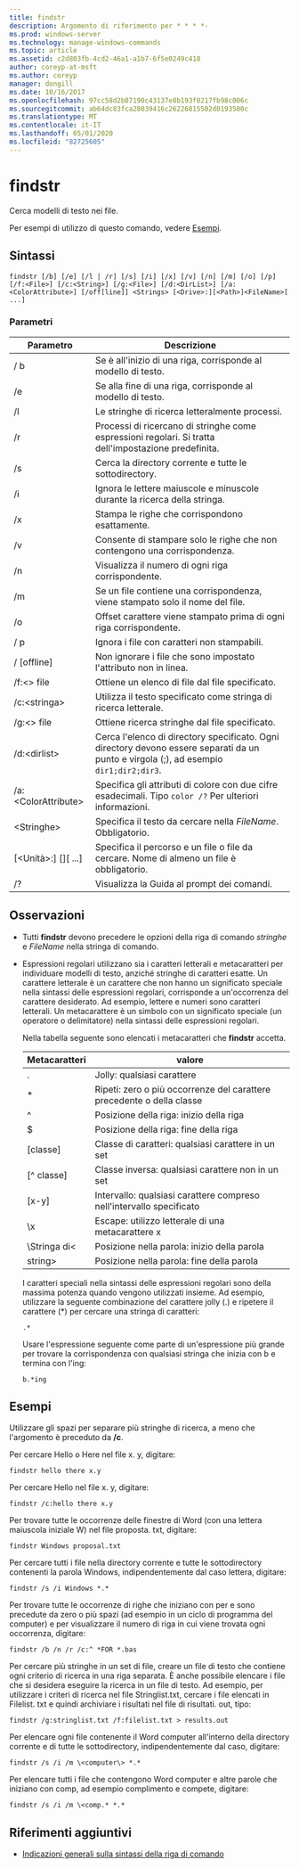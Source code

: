 ```yaml
---
title: findstr
description: Argomento di riferimento per * * * *-
ms.prod: windows-server
ms.technology: manage-windows-commands
ms.topic: article
ms.assetid: c2d803fb-4cd2-46a1-a1b7-6f5e0249c418
author: coreyp-at-msft
ms.author: coreyp
manager: dongill
ms.date: 10/16/2017
ms.openlocfilehash: 97cc58d2b87190c43137e8b193f0217fb98c006c
ms.sourcegitcommit: ab64dc83fca28039416c26226815502d0193500c
ms.translationtype: MT
ms.contentlocale: it-IT
ms.lasthandoff: 05/01/2020
ms.locfileid: "82725605"
---
```

# <a name="findstr"></a>findstr

Cerca modelli di testo nei file.

Per esempi di utilizzo di questo comando, vedere [Esempi](#examples).

## <a name="syntax"></a>Sintassi

```
findstr [/b] [/e] [/l | /r] [/s] [/i] [/x] [/v] [/n] [/m] [/o] [/p] [/f:<File>] [/c:<String>] [/g:<File>] [/d:<DirList>] [/a:<ColorAttribute>] [/off[line]] <Strings> [<Drive>:][<Path>]<FileName>[ ...]
```

### <a name="parameters"></a>Parametri

|Parametro|Descrizione|
|---------|-----------|
|/ b|Se è all'inizio di una riga, corrisponde al modello di testo.|
|/e|Se alla fine di una riga, corrisponde al modello di testo.|
|/l|Le stringhe di ricerca letteralmente processi.|
|/r|Processi di ricercano di stringhe come espressioni regolari. Si tratta dell'impostazione predefinita.|
|/s|Cerca la directory corrente e tutte le sottodirectory.|
|/i|Ignora le lettere maiuscole e minuscole durante la ricerca della stringa.|
|/x|Stampa le righe che corrispondono esattamente.|
|/v|Consente di stampare solo le righe che non contengono una corrispondenza.|
|/n|Visualizza il numero di ogni riga corrispondente.|
|/m|Se un file contiene una corrispondenza, viene stampato solo il nome del file.|
|/o|Offset carattere viene stampato prima di ogni riga corrispondente.|
|/ p|Ignora i file con caratteri non stampabili.|
|/ [offline]|Non ignorare i file che sono impostato l'attributo non in linea.|
|/f:\<> file|Ottiene un elenco di file dal file specificato.|
|/c:\<stringa>|Utilizza il testo specificato come stringa di ricerca letterale.|
|/g:\<> file|Ottiene ricerca stringhe dal file specificato.|
|/d:\<dirlist>|Cerca l'elenco di directory specificato. Ogni directory devono essere separati da un punto e virgola (;), ad esempio `dir1;dir2;dir3`.|
|/a:\<ColorAttribute>|Specifica gli attributi di colore con due cifre esadecimali. Tipo `color /?` Per ulteriori informazioni.|
|\<Stringhe>|Specifica il testo da cercare nella *FileName*. Obbligatorio.|
|[\<Unità>:] [<Path>]<FileName>[ ...]|Specifica il percorso e un file o file da cercare. Nome di almeno un file è obbligatorio.|
|/?|Visualizza la Guida al prompt dei comandi.|

## <a name="remarks"></a>Osservazioni

- Tutti **findstr** devono precedere le opzioni della riga di comando *stringhe* e *FileName* nella stringa di comando.
- Espressioni regolari utilizzano sia i caratteri letterali e metacaratteri per individuare modelli di testo, anziché stringhe di caratteri esatte. Un carattere letterale è un carattere che non hanno un significato speciale nella sintassi delle espressioni regolari, corrisponde a un'occorrenza del carattere desiderato. Ad esempio, lettere e numeri sono caratteri letterali. Un metacarattere è un simbolo con un significato speciale (un operatore o delimitatore) nella sintassi delle espressioni regolari.

  Nella tabella seguente sono elencati i metacaratteri che **findstr** accetta.  

  |Metacaratteri|valore|
  |-------------|-----|
  |.|Jolly: qualsiasi carattere|
  |*|Ripeti: zero o più occorrenze del carattere precedente o della classe|
  |^|Posizione della riga: inizio della riga|
  |$|Posizione della riga: fine della riga|
  |[classe]|Classe di caratteri: qualsiasi carattere in un set|
  |[^ classe]|Classe inversa: qualsiasi carattere non in un set|
  |[x-y]|Intervallo: qualsiasi carattere compreso nell'intervallo specificato|
  |\x|Escape: utilizzo letterale di una metacarattere x|
  |\\Stringa di<|Posizione nella parola: inizio della parola|
  |string\>|Posizione nella parola: fine della parola|

  I caratteri speciali nella sintassi delle espressioni regolari sono della massima potenza quando vengono utilizzati insieme. Ad esempio, utilizzare la seguente combinazione del carattere jolly (.) e ripetere il carattere (*) per cercare una stringa di caratteri:

  ```
  .*
  ``` 

  Usare l'espressione seguente come parte di un'espressione più grande per trovare la corrispondenza con qualsiasi stringa che inizia con b e termina con l'ing: 

  ```
  b.*ing
  ```

## <a name="examples"></a>Esempi

Utilizzare gli spazi per separare più stringhe di ricerca, a meno che l'argomento è preceduto da **/c**.

Per cercare Hello o Here nel file x. y, digitare:

```
findstr hello there x.y 
```

Per cercare Hello nel file x. y, digitare:

```
findstr /c:hello there x.y 
```

Per trovare tutte le occorrenze delle finestre di Word (con una lettera maiuscola iniziale W) nel file proposta. txt, digitare:

```
findstr Windows proposal.txt 
```

Per cercare tutti i file nella directory corrente e tutte le sottodirectory contenenti la parola Windows, indipendentemente dal caso lettera, digitare:

```
findstr /s /i Windows *.* 
```

Per trovare tutte le occorrenze di righe che iniziano con per e sono precedute da zero o più spazi (ad esempio in un ciclo di programma del computer) e per visualizzare il numero di riga in cui viene trovata ogni occorrenza, digitare:

```
findstr /b /n /r /c:^ *FOR *.bas 
```

Per cercare più stringhe in un set di file, creare un file di testo che contiene ogni criterio di ricerca in una riga separata. È anche possibile elencare i file che si desidera eseguire la ricerca in un file di testo. Ad esempio, per utilizzare i criteri di ricerca nel file Stringlist.txt, cercare i file elencati in Filelist. txt e quindi archiviare i risultati nel file di risultati. out, tipo:

```
findstr /g:stringlist.txt /f:filelist.txt > results.out 
```

Per elencare ogni file contenente il Word computer all'interno della directory corrente e di tutte le sottodirectory, indipendentemente dal caso, digitare:

```
findstr /s /i /m \<computer\> *.*
```

Per elencare tutti i file che contengono Word computer e altre parole che iniziano con comp, ad esempio complimento e compete, digitare:

```
findstr /s /i /m \<comp.* *.*
```

## <a name="additional-references"></a>Riferimenti aggiuntivi

- [Indicazioni generali sulla sintassi della riga di comando](command-line-syntax-key.md)